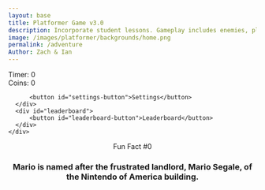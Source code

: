 ```yaml
---
layout: base
title: Platformer Game v3.0
description: Incorporate student lessons. Gameplay includes enemies, platforms, parallax backgrounds, settings with local storage, etc.  This revision introduces Settings, Leaderboard and Multiplayer.
image: /images/platformer/backgrounds/home.png
permalink: /adventure
Author: Zach & Ian
---
```



<div id="sidebar" class="sidebar" style="z-index: 9999">
  </div>
  <div id="leaderboardDropDown" class="leaderboardDropDown" style="z-index: 9999">
   
  </div>
  

  <audio id="Mushroom" src="{{site.baseurl}}/assets/audio/Mushroom.mp3" preload="auto"></audio>
  

  <audio id="goombaDeath" src="{{site.baseurl}}/assets/audio/goomba-death.mp3" preload="auto"></audio>
  

  <audio id ="PlayerJump" src="{{site.baseurl}}/assets/audio/mario-jump.mp3" preload="auto"></audio>
  

  <audio id ="PlayerDeath" src="{{site.baseurl}}/assets/audio/MarioDeath.mp3" preload="auto"></audio>
  

  <audio id ="coin" src="{{site.baseurl}}/assets/audio/coin.mp3" preload="auto"></audio>


  <audio id="everlong" src="{{site.baseurl}}/assets/audio/everlong.mp3" preload="auto"></audio>
  
 
  <audio id="EARFQUAKE" src="{{site.baseurl}}/assets/audio/EARFQUAKE.mp3" preload="auto"></audio>


  <audio id="Noid" src="{{site.baseurl}}/assets/audio/Noid.mp3" preload="auto"></audio>


  <audio id="SeeYouAgain" src="{{site.baseurl}}/assets/audio/SeeYouAgain.mp3" preload="auto"></audio>


  <audio id="WUSYANAME" src="{{site.baseurl}}/assets/audio/WUSYANAME.mp3" preload="auto"></audio>


  <audio id="regicide" src="{{site.baseurl}}/assets/audio/regicide.mp3" preload="auto"></audio>


  <audio id ="stomp" src="{{site.baseurl}}/assets/audio/stomp2-93279.mp3" preload="auto"></audio>

  
  <audio id = "boing" src ="{{site.baseurl}}/assets/audio/boing-101318.mp3" preload="auto"></audio>

  
  <audio id = "flush" src ="{{site.baseurl}}/assets/audio/toilet-flushing.mp3" preload="auto"></audio>
  

  <audio id = "laserSound" src ="{{site.baseurl}}/assets/audio/laser.mp3" preload="auto"></audio>

  <audio id = "laserCharge" src ="{{site.baseurl}}/assets/audio/charging-laser.mp3" preload="auto"></audio>
  
  
 
  <div id="canvasContainer">
    <div class="submenu">
      <div id="score">
          Timer: <span id="timeScore">0</span>
      </div>
      <div id="score">
          Coins: <span id="coinScore">0</span>
      </div>
      <div id="gameBegin" hidden>
          <button id="startGame">Start Game</button>
      </div>
      <div id="gameOver" hidden>
          <button id="restartGame">Restart</button>
      </div>
      <div id="settings"> 
         
          <button id="settings-button">Settings</button>
      </div>
      <div id="leaderboard"> 
          <button id="leaderboard-button">Leaderboard</button>
      </div>
    </div>
  
  </div>
  
  <div id="container">
      <header class="fun_facts">
      <p id="num">Fun Fact #0</p>
      <h3 id="fun_fact">Mario is named after the frustrated landlord, Mario Segale, of the Nintendo of America building.</h3> 
      </header>
    </div>
  
  <footer id="cut-story"></footer>

  <script type="module">
   
      import GameSetup from '{{site.baseurl}}/assets/js/platformer/GameSetup.js';
      import GameControl from '{{site.baseurl}}/assets/js/platformer/GameControl.js';
      import SettingsControl from '{{site.baseurl}}/assets/js/platformer/SettingsControl.js';
      import GameEnv from '{{site.baseurl}}/assets/js/platformer/GameEnv.js';
      import Leaderboard from '{{site.baseurl}}/assets/js/platformer/Leaderboard.js';
      import startCutstory from '{{site.baseurl}}/assets/js/platformer/Cutstory.js';;
  

      import RandomEvent from '{{site.baseurl}}/assets/js/platformer/RandomEvent.js';
  
      GameSetup.initLevels("{{site.baseurl}}");
     
     GameControl.gameLoop();
  
      
  
      
      SettingsControl.initialize();

      
      Leaderboard.initializeLeaderboard();
      startCutstory();
      RandomEvent();

      

      window.addEventListener('resize', GameEnv.resize);
  
  </script>

